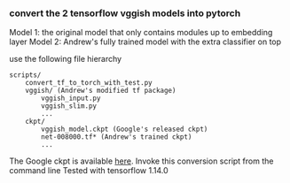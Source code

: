 ### convert the 2 tensorflow vggish models into pytorch
Model 1: the original model that only contains modules up to embedding layer
Model 2: Andrew's fully trained model with the extra classifier on top

use the following file hierarchy
```
scripts/
    convert_tf_to_torch_with_test.py
    vggish/ (Andrew's modified tf package)
        vggish_input.py
        vggish_slim.py
        ...
    ckpt/
        vggish_model.ckpt (Google's released ckpt)
        net-008000.tf* (Andrew's trained ckpt)
        ...
```
The Google ckpt is available [here](https://storage.googleapis.com/audioset/vggish_model.ckpt).
Invoke this conversion script from the command line
Tested with tensorflow 1.14.0

